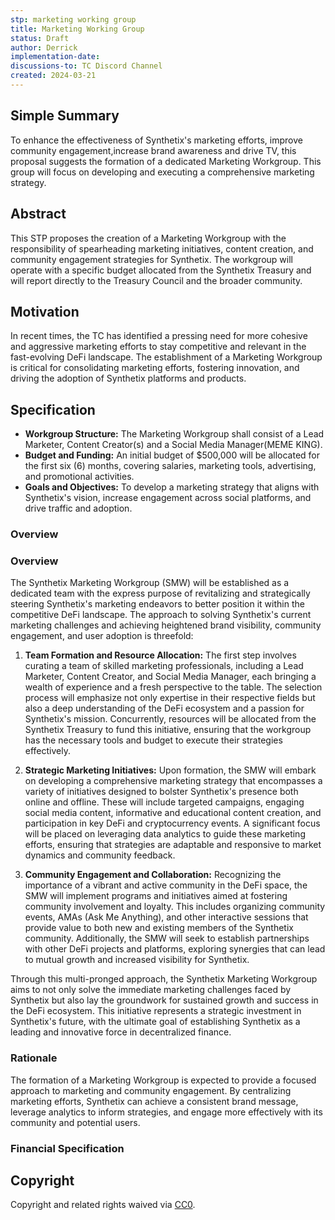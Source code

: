 ```yaml
---
stp: marketing working group
title: Marketing Working Group
status: Draft
author: Derrick
implementation-date: 
discussions-to: TC Discord Channel
created: 2024-03-21
---
```

<!--You can leave these HTML comments in your merged STP and delete the visible duplicate text guides, they will not appear and may be helpful to refer to if you edit it again. This is the suggested template for new STPs. Note that  an STP number will be assigned by an editor. When opening a pull request to submit your STP, please use an abbreviated title in the filename, `stp-draft_title_abbrev.md`. The title should be 44 characters or less.-->

## Simple Summary
<!--"If you can't explain it simply, you don't understand it well enough." Simply describe the outcome the proposed change intends to achieve. This should be non-technical and accessible to a casual community member.-->
To enhance the effectiveness of Synthetix's marketing efforts, improve community engagement,increase brand awareness and drive TV, this proposal suggests the formation of a dedicated Marketing Workgroup. This group will focus on developing and executing a comprehensive marketing strategy.


## Abstract

<!--A short (~200 word) description of the proposed change, the abstract should clearly describe the proposed change. This is what _will_ be done if the STP is implemented, not _why_ it should be done or _how_ it will be done. If the STP proposes sending X tokens to Y each week, write, "we propose to send X tokens to Y each week".-->

This STP proposes the creation of a Marketing Workgroup with the responsibility of spearheading marketing initiatives, content creation, and community engagement strategies for Synthetix. The workgroup will operate with a specific budget allocated from the Synthetix Treasury and will report directly to the Treasury Council and the broader community.


## Motivation

<!--This is the problem statement. This is the *why* of the STP. It should clearly explain *why* the current state of the protocol is inadequate.  It is critical that you explain *why* the change is needed, if the STP proposes changing how something is calculated, you must address *why* the current calculation is inaccurate or wrong. This is not the place to describe how the STP will address the issue!-->

In recent times, the TC has identified a pressing need for more cohesive and aggressive marketing efforts to stay competitive and relevant in the fast-evolving DeFi landscape. The establishment of a Marketing Workgroup is critical for consolidating marketing efforts, fostering innovation, and driving the adoption of Synthetix platforms and products.
 

## Specification

<!--The specification should describe the syntax and semantics of any new feature, there are five sections
1. Overview
2. Rationale
3. Financial Specification
4. Configurable Values
-->
- **Workgroup Structure:** The Marketing Workgroup shall consist of a Lead Marketer, Content Creator(s) and a Social Media Manager(MEME KING).
- **Budget and Funding:** An initial budget of $500,000 will be allocated for the first six (6) months, covering salaries, marketing tools, advertising, and promotional activities.
- **Goals and Objectives:** To develop a marketing strategy that aligns with Synthetix's vision, increase engagement across social platforms, and drive traffic and adoption.

### Overview

<!--This is a high level overview of *how* the STP will solve the problem. The overview should clearly describe how the new feature will be implemented.-->

### Overview

The Synthetix Marketing Workgroup (SMW) will be established as a dedicated team with the express purpose of revitalizing and strategically steering Synthetix's marketing endeavors to better position it within the competitive DeFi landscape. The approach to solving Synthetix's current marketing challenges and achieving heightened brand visibility, community engagement, and user adoption is threefold:

1. **Team Formation and Resource Allocation:** The first step involves curating a team of skilled marketing professionals, including a Lead Marketer, Content Creator, and Social Media Manager, each bringing a wealth of experience and a fresh perspective to the table. The selection process will emphasize not only expertise in their respective fields but also a deep understanding of the DeFi ecosystem and a passion for Synthetix's mission. Concurrently, resources will be allocated from the Synthetix Treasury to fund this initiative, ensuring that the workgroup has the necessary tools and budget to execute their strategies effectively.

2. **Strategic Marketing Initiatives:** Upon formation, the SMW will embark on developing a comprehensive marketing strategy that encompasses a variety of initiatives designed to bolster Synthetix's presence both online and offline. These will include targeted campaigns, engaging social media content, informative and educational content creation, and participation in key DeFi and cryptocurrency events. A significant focus will be placed on leveraging data analytics to guide these marketing efforts, ensuring that strategies are adaptable and responsive to market dynamics and community feedback.

3. **Community Engagement and Collaboration:** Recognizing the importance of a vibrant and active community in the DeFi space, the SMW will implement programs and initiatives aimed at fostering community involvement and loyalty. This includes organizing community events, AMAs (Ask Me Anything), and other interactive sessions that provide value to both new and existing members of the Synthetix community. Additionally, the SMW will seek to establish partnerships with other DeFi projects and platforms, exploring synergies that can lead to mutual growth and increased visibility for Synthetix.

Through this multi-pronged approach, the Synthetix Marketing Workgroup aims to not only solve the immediate marketing challenges faced by Synthetix but also lay the groundwork for sustained growth and success in the DeFi ecosystem. This initiative represents a strategic investment in Synthetix's future, with the ultimate goal of establishing Synthetix as a leading and innovative force in decentralized finance.

### Rationale

<!--This is where you explain the reasoning behind how you propose to solve the problem. Why did you propose this use of funds – what were the considerations. The rationale fleshes out the motivation and reasoning behind decisions that were made. It should describe any alternate ideas that were considered and related work. The rationale may also provide evidence of consensus within the community, and should discuss important objections or concerns raised during discussion.-->

The formation of a Marketing Workgroup is expected to provide a focused approach to marketing and community engagement. By centralizing marketing efforts, Synthetix can achieve a consistent brand message, leverage analytics to inform strategies, and engage more effectively with its community and potential users.

### Financial Specification

<!--The financial specification should outline the the tokens, amounts, destinations, and schedule of funds to be moved. If appropriate, any technical considerations should also be included here – that is, changes to any of the interfaces Synthetix currently exposes or the creations of new ones.-->




## Copyright

Copyright and related rights waived via [CC0](https://creativecommons.org/publicdomain/zero/1.0/).
